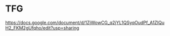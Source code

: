 # TFG


https://docs.google.com/document/d/1ZjWowCG_q2jYL1QSyqOudPf_A1ZIQuH2_FKM2gUfqho/edit?usp=sharing
